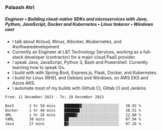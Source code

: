 ### Palaash Atri

##### Engineer • Building cloud-native SDKs and microservices with Java, Python, JavaScript, Docker and Kubernetes • Linux tinkerer • Windows user

- I talk about #cloud, #linux, #docker, #kubernetes, and #softwaredevelopment
- Currently an Engineer at L&T Technology Services, working as a full-stack developer (contractor) for a major cloud PaaS provider.
- I speak Java, JavaScript, Python 3, Bash and Powershell. Currently learning how to speak Go.
- I build with with Spring Boot, Express.js, Flask, Docker, and Kubernetes.
- I build for Linux (RHEL and Debian) and Windows, on AWS EKS and Azure AKS.
- I automate most of my builds with Github CI, Gitlab CI and Jenkins.

<!--
**palaashatri/palaashatri** is a ✨ _special_ ✨ repository because its `README.md` (this file) appears on your GitHub profile.

Here are some ideas to get you started:

- 🔭 I’m currently working on ...
- 🌱 I’m currently learning ...
- 👯 I’m looking to collaborate on ...
- 🤔 I’m looking for help with ...
- 💬 Ask me about ...
- 📫 How to reach me: ...
- 😄 Pronouns: ...
- ⚡ Fun fact: ...
-->

<!--START_SECTION:waka-->

```txt
From: 11 December 2023 - To: 18 December 2023

Bash       1 hr 58 mins    ███████▓░░░░░░░░░░░░░░░░░   30.92 %
Docker     1 hr 48 mins    ███████░░░░░░░░░░░░░░░░░░   28.51 %
XML        1 hr 26 mins    █████▓░░░░░░░░░░░░░░░░░░░   22.60 %
YAML       30 mins         ██░░░░░░░░░░░░░░░░░░░░░░░   07.94 %
Java       27 mins         █▓░░░░░░░░░░░░░░░░░░░░░░░   07.26 %
```

<!--END_SECTION:waka-->
